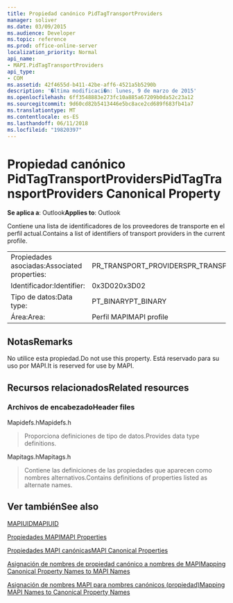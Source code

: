 ```yaml
---
title: Propiedad canónico PidTagTransportProviders
manager: soliver
ms.date: 03/09/2015
ms.audience: Developer
ms.topic: reference
ms.prod: office-online-server
localization_priority: Normal
api_name:
- MAPI.PidTagTransportProviders
api_type:
- COM
ms.assetid: 42f4655d-b411-42be-aff6-4521a5b5290b
description: '�ltima modificaci�n: lunes, 9 de marzo de 2015'
ms.openlocfilehash: 6ff3548883e273fc10a885a67209b0da52c23a12
ms.sourcegitcommit: 9d60cd82b5413446e5bc8ace2cd689f683fb41a7
ms.translationtype: MT
ms.contentlocale: es-ES
ms.lasthandoff: 06/11/2018
ms.locfileid: "19820397"
---
```

# <a name="pidtagtransportproviders-canonical-property"></a><span data-ttu-id="5239b-103">Propiedad canónico PidTagTransportProviders</span><span class="sxs-lookup"><span data-stu-id="5239b-103">PidTagTransportProviders Canonical Property</span></span>

  
  
<span data-ttu-id="5239b-104">**Se aplica a**: Outlook</span><span class="sxs-lookup"><span data-stu-id="5239b-104">**Applies to**: Outlook</span></span> 
  
<span data-ttu-id="5239b-105">Contiene una lista de identificadores de los proveedores de transporte en el perfil actual.</span><span class="sxs-lookup"><span data-stu-id="5239b-105">Contains a list of identifiers of transport providers in the current profile.</span></span>
  
|||
|:-----|:-----|
|<span data-ttu-id="5239b-106">Propiedades asociadas:</span><span class="sxs-lookup"><span data-stu-id="5239b-106">Associated properties:</span></span>  <br/> |<span data-ttu-id="5239b-107">PR_TRANSPORT_PROVIDERS</span><span class="sxs-lookup"><span data-stu-id="5239b-107">PR_TRANSPORT_PROVIDERS</span></span>  <br/> |
|<span data-ttu-id="5239b-108">Identificador:</span><span class="sxs-lookup"><span data-stu-id="5239b-108">Identifier:</span></span>  <br/> |<span data-ttu-id="5239b-109">0x3D02</span><span class="sxs-lookup"><span data-stu-id="5239b-109">0x3D02</span></span>  <br/> |
|<span data-ttu-id="5239b-110">Tipo de datos:</span><span class="sxs-lookup"><span data-stu-id="5239b-110">Data type:</span></span>  <br/> |<span data-ttu-id="5239b-111">PT_BINARY</span><span class="sxs-lookup"><span data-stu-id="5239b-111">PT_BINARY</span></span>  <br/> |
|<span data-ttu-id="5239b-112">Área:</span><span class="sxs-lookup"><span data-stu-id="5239b-112">Area:</span></span>  <br/> |<span data-ttu-id="5239b-113">Perfil MAPI</span><span class="sxs-lookup"><span data-stu-id="5239b-113">MAPI profile</span></span>  <br/> |
   
## <a name="remarks"></a><span data-ttu-id="5239b-114">Notas</span><span class="sxs-lookup"><span data-stu-id="5239b-114">Remarks</span></span>

<span data-ttu-id="5239b-115">No utilice esta propiedad.</span><span class="sxs-lookup"><span data-stu-id="5239b-115">Do not use this property.</span></span> <span data-ttu-id="5239b-116">Está reservado para su uso por MAPI.</span><span class="sxs-lookup"><span data-stu-id="5239b-116">It is reserved for use by MAPI.</span></span>
  
## <a name="related-resources"></a><span data-ttu-id="5239b-117">Recursos relacionados</span><span class="sxs-lookup"><span data-stu-id="5239b-117">Related resources</span></span>

### <a name="header-files"></a><span data-ttu-id="5239b-118">Archivos de encabezado</span><span class="sxs-lookup"><span data-stu-id="5239b-118">Header files</span></span>

<span data-ttu-id="5239b-119">Mapidefs.h</span><span class="sxs-lookup"><span data-stu-id="5239b-119">Mapidefs.h</span></span>
  
> <span data-ttu-id="5239b-120">Proporciona definiciones de tipo de datos.</span><span class="sxs-lookup"><span data-stu-id="5239b-120">Provides data type definitions.</span></span>
    
<span data-ttu-id="5239b-121">Mapitags.h</span><span class="sxs-lookup"><span data-stu-id="5239b-121">Mapitags.h</span></span>
  
> <span data-ttu-id="5239b-122">Contiene las definiciones de las propiedades que aparecen como nombres alternativos.</span><span class="sxs-lookup"><span data-stu-id="5239b-122">Contains definitions of properties listed as alternate names.</span></span>
    
## <a name="see-also"></a><span data-ttu-id="5239b-123">Ver también</span><span class="sxs-lookup"><span data-stu-id="5239b-123">See also</span></span>



[<span data-ttu-id="5239b-124">MAPIUID</span><span class="sxs-lookup"><span data-stu-id="5239b-124">MAPIUID</span></span>](mapiuid.md)


[<span data-ttu-id="5239b-125">Propiedades MAPI</span><span class="sxs-lookup"><span data-stu-id="5239b-125">MAPI Properties</span></span>](mapi-properties.md)
  
[<span data-ttu-id="5239b-126">Propiedades MAPI canónicas</span><span class="sxs-lookup"><span data-stu-id="5239b-126">MAPI Canonical Properties</span></span>](mapi-canonical-properties.md)
  
[<span data-ttu-id="5239b-127">Asignación de nombres de propiedad canónico a nombres de MAPI</span><span class="sxs-lookup"><span data-stu-id="5239b-127">Mapping Canonical Property Names to MAPI Names</span></span>](mapping-canonical-property-names-to-mapi-names.md)
  
[<span data-ttu-id="5239b-128">Asignación de nombres MAPI para nombres canónicos (propiedad)</span><span class="sxs-lookup"><span data-stu-id="5239b-128">Mapping MAPI Names to Canonical Property Names</span></span>](mapping-mapi-names-to-canonical-property-names.md)

